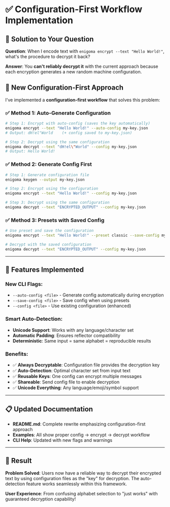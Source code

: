 # ✅ **Configuration-First Workflow Implementation**

## 🎯 **Solution to Your Question**

**Question**: When I encode text with `enigoma encrypt --text "Hello World!"`, what's the procedure to decrypt it back?

**Answer**: You **can't reliably decrypt it** with the current approach because each encryption generates a new random machine configuration. 

## 🔑 **New Configuration-First Approach**

I've implemented a **configuration-first workflow** that solves this problem:

### **✅ Method 1: Auto-Generate Configuration**
```bash
# Step 1: Encrypt with auto-config (saves the key automatically)
enigoma encrypt --text "Hello World!" --auto-config my-key.json
# Output: dH!el"World    (+ config saved to my-key.json)

# Step 2: Decrypt using the same configuration
enigoma decrypt --text "dH!el\"World" --config my-key.json
# Output: Hello World!
```

### **✅ Method 2: Generate Config First**  
```bash
# Step 1: Generate configuration file
enigoma keygen --output my-key.json

# Step 2: Encrypt using the configuration
enigoma encrypt --text "Hello World!" --config my-key.json

# Step 3: Decrypt using the same configuration
enigoma decrypt --text "ENCRYPTED_OUTPUT" --config my-key.json
```

### **✅ Method 3: Presets with Saved Config**
```bash
# Use preset and save the configuration
enigoma encrypt --text "Hello World!" --preset classic --save-config my-key.json

# Decrypt with the saved configuration
enigoma decrypt --text "ENCRYPTED_OUTPUT" --config my-key.json
```

---

## 🌟 **Features Implemented**

### **New CLI Flags:**
- `--auto-config <file>` - Generate config automatically during encryption
- `--save-config <file>` - Save config when using presets
- `--config <file>` - Use existing configuration (enhanced)

### **Smart Auto-Detection:**
- **Unicode Support**: Works with any language/character set
- **Automatic Padding**: Ensures reflector compatibility  
- **Deterministic**: Same input = same alphabet = reproducible results

### **Benefits:**
- ✅ **Always Decryptable**: Configuration file provides the decryption key
- ✅ **Auto-Detection**: Optimal character set from input text
- ✅ **Reusable Keys**: One config can encrypt multiple messages
- ✅ **Shareable**: Send config file to enable decryption
- ✅ **Unicode Everything**: Any language/emoji/symbol support

---

## 📋 **Updated Documentation**

- **README.md**: Complete rewrite emphasizing configuration-first approach
- **Examples**: All show proper config → encrypt → decrypt workflow  
- **CLI Help**: Updated with new flags and warnings

---

## 🎉 **Result**

**Problem Solved**: Users now have a reliable way to decrypt their encrypted text by using configuration files as the "key" for decryption. The auto-detection feature works seamlessly within this framework.

**User Experience**: From confusing alphabet selection to "just works" with guaranteed decryption capability!
